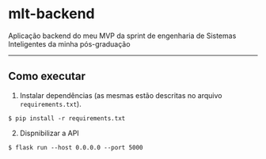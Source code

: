 # mlt-backend
Aplicação backend do meu MVP da sprint de engenharia de Sistemas Inteligentes da minha pós-graduação 

---
## Como executar 

1. Instalar dependências (as mesmas estão descritas no arquivo `requirements.txt`).
```
$ pip install -r requirements.txt
```

2. Dispnibilizar a API
```
$ flask run --host 0.0.0.0 --port 5000
```
